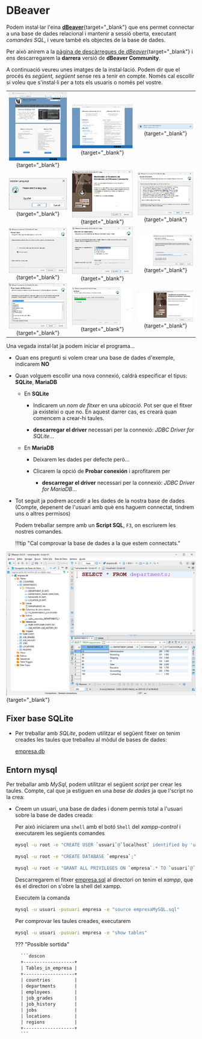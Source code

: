 # DBeaver

Podem instal·lar l'eina [**dBeaver**][dBeaver]{target="_blank"} que ens permet connectar a una base de dades relacional i mantenir a sessió oberta, executant *comandes SQL*, i veure també els objectes de la base de dades.

Per això anirem a la [pàgina de descàrregues de *dBeaver*][dBeaverDownloads]{target="_blank"} i ens descarregarem la **darrera** versió de **dBeaver Community**.

A continuació veureu unes imatges de la instal·lació. Podem dir que el procés és *següent, següent* sense res a tenir en compte. Només cal escollir si voleu que s'instal·li per a tots els usuaris o només pel vostre.

|   |   |   |
|:-:|:-:|:-:|
|[![dBeaver001][]][dBeaver001]{target="_blank"}|[![dBeaver002][]][dBeaver002]{target="_blank"}|[![dBeaver003][]][dBeaver003]{target="_blank"}|
|[![dBeaver004][]][dBeaver004]{target="_blank"}|[![dBeaver005][]][dBeaver005]{target="_blank"}|[![dBeaver006][]][dBeaver006]{target="_blank"}|
|[![dBeaver007][]][dBeaver007]{target="_blank"}|[![dBeaver008][]][dBeaver008]{target="_blank"}|[![dBeaver009][]][dBeaver009]{target="_blank"}|
|[![dBeaver010][]][dBeaver010]{target="_blank"}|[![dBeaver011][]][dBeaver011]{target="_blank"}|[![dBeaver012][]][dBeaver012]{target="_blank"}|

Una vegada instal·lat ja podem iniciar el programa...

* Quan ens pregunti si volem crear una base de dades d'exemple, indicarem **NO**

* Quan volguem escollir una nova connexió, caldrà especificar el tipus: **SQLite**, **MariaDB**

    * En **SQLite**

        * Indicarem un *nom de fitxer* en una *ubicació*. Pot ser que el fitxer ja existeixi o que no. En aquest darrer cas, es crearà quan comencem a crear-hi taules.

        * **descarregar el driver** necessari per la connexió: *JDBC Driver for SQLite*...

    * En **MariaDB**

        * Deixarem les dades per defecte però...

        * Clicarem la opció de **Probar conexión** i aprofitarem per 

            * **descarregar el driver** necessari per la connexió: *JDBC Driver for MariaDB*...
        
* Tot seguit ja podrem accedir a les dades de la nostra base de dades (Compte, depenent de l'usuari amb què ens haguem connectat, tindrem uns o altres permisos)

    Podem treballar sempre amb un **Script SQL**, `F3`, on escriurem les nostres comandes.

    !!!tip "Cal comprovar la base de dades a la que estem connectats."

[![sqliteDbeaver.png][]][sqliteDbeaver.png]{target="_blank"}

## Fixer base SQLite

* Per treballar amb *SQLite*, podem utilitzar el següent fitxer on tenim creades les taules que treballeu al mòdul de bases de dades:

    [empresa.db][]

## Entorn mysql

Per treballar amb *MySql*, podem utilitzar el següent *script* per crear les taules. Compte, cal que ja estiguen en una *base de dades* ja que l'script no la crea:

* Creem un usuari, una base de dades i donem permís total a l'usuari sobre la base de dades creada:

    Per això iniciarem una `shell` amb el botó `Shell` del *xampp-control* i executarem les següents comandes

    ```bash title="Creem l'usuari"
    mysql -u root -e "CREATE USER `usuari`@`localhost` identified by 'usuari';"
    ```

    ```bash title="Creem les bases de dades"
    mysql -u root -e "CREATE DATABASE `empresa`;"
    ```

    ```bash title="Donem permís a l'usuari sobre les bases de dades creades"
    mysql -u root -e "GRANT ALL PRIVILEGES ON `empresa`.* TO `usuari`@`localhost`; FLUSH PRIVILEGES;"
    ```

    Descarregarem el fitxer [empresa.sql][] al directori on tenim el *xampp*, que és el directori on s'obre la shell del xampp.

    Executem la comanda

    ```bash title="Base de dades empresa"
    mysql -u usuari -pusuari empresa -e "source empresaMySQL.sql"
    ```

    Per comprovar les taules creades, executarem

    ```bash title="Base de dades empresa"
    mysql -u usuari -pusuari empresa -e "show tables"
    ```
    ??? "Possible sortida"

        ```doscon
        +-------------------+
        | Tables_in_empresa |
        +-------------------+
        | countries         |
        | departments       |
        | employees         |
        | job_grades        |
        | job_history       |
        | jobs              |
        | locations         |
        | regions           |
        +-------------------+
        ```



[dBeaver]:          https://dbeaver.io/             "dBeaver"
[dBeaverDownloads]: https://dbeaver.io/download/    "dBeaver Downloads"
[dBeaver001]:       ./img/dBeaver001.png           "001"
[dBeaver002]:       ./img/dBeaver002.png           "002"
[dBeaver003]:       ./img/dBeaver003.png           "003"
[dBeaver004]:       ./img/dBeaver004.png           "004"
[dBeaver005]:       ./img/dBeaver005.png           "005"
[dBeaver006]:       ./img/dBeaver006.png           "006"
[dBeaver007]:       ./img/dBeaver007.png           "007"
[dBeaver008]:       ./img/dBeaver008.png           "008"
[dBeaver009]:       ./img/dBeaver009.png           "009"
[dBeaver010]:       ./img/dBeaver010.png           "010"
[dBeaver011]:       ./img/dBeaver011.png           "011"
[dBeaver012]:       ./img/dBeaver012.png           "012"
[empresa.db]:       ./dades/empresa.db             "Base de dades empresa per SQLite"
[sqliteDbeaver.png]:       ./img/sqliteDbeaver.png             "empresa per SQLite al DBeaver"
[empresa.sql]:      ./dades/empresaMySQL.sql        "empresa.sql"
